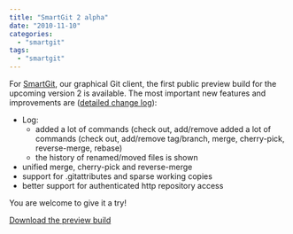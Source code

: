 ```yaml
---
title: "SmartGit 2 alpha"
date: "2010-11-10"
categories: 
  - "smartgit"
tags: 
  - "smartgit"
---
```


For [SmartGit](http://www.syntevo.com/smartgit/), our graphical Git client, the first public preview build for the upcoming version 2 is available. The most important new features and improvements are ([detailed change log](http://www.syntevo.com/smartgit/changelog-eap.txt)):

- Log:
    - added a lot of commands (check out, add/remove added a lot of commands (check out, add/remove tag/branch, merge, cherry-pick, reverse-merge, rebase)
    - the history of renamed/moved files is shown
- unified merge, cherry-pick and reverse-merge
- support for .gitattributes and sparse working copies
- better support for authenticated http repository access

You are welcome to give it a try!

[Download the preview build](http://www.syntevo.com/smartgit/early-access.html)
